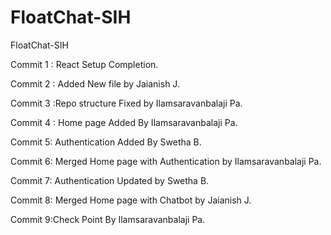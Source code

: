 # FloatChat-SIH
FloatChat-SIH

Commit 1 : React Setup Completion.

Commit 2 : Added New file by Jaianish J.

Commit 3 :Repo structure Fixed by Ilamsaravanbalaji Pa. 

Commit 4 : Home page Added By Ilamsaravanbalaji Pa.

Commit 5: Authentication Added By Swetha B.

Commit 6: Merged Home page with Authentication by Ilamsaravanbalaji Pa.

Commit 7: Authentication Updated by Swetha B.

Commit 8: Merged Home page with Chatbot by Jaianish J.

Commit 9:Check Point By Ilamsaravanbalaji Pa.
<!-- Hello Guys update the file according to changes gone with detailed explaination for reference purpose. -->
